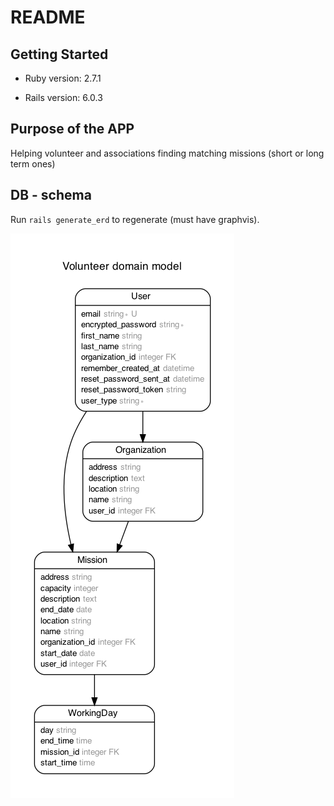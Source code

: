 # README

##  Getting Started

- Ruby version: 2.7.1

- Rails version: 6.0.3

## Purpose of the APP

Helping volunteer and associations finding matching missions (short or long term ones)

## DB - schema

Run `rails generate_erd` to regenerate (must have graphvis).

![](/app/assets/images/erd.png)


